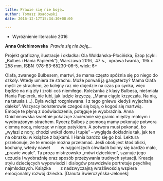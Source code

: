 ```yaml
---
title: Prawie się nie boję…
author: Tomasz Osadowski
date: 2016-12-17T15:34:30+00:00

---
```

  * Wyróżnienie literackie 2016

**Anna Onichimowska**  _Prawie się nie boję…_

Projekt graficzny, ilustracje i okładka: Ola Woldańska-Płocińska, Ezop (cykl: „Bulbes i Hania Papierek”), Warszawa 2016,  47 s.,  oprawa twarda,  195 x 258 mm, ISBN  978-83-65230-06-5, wiek: 6+


Olafa, zwanego Bulbesem, martwi, że mama często spóźnia się po niego do szkoły. Wtedy umiera ze strachu. Może porwali ją gangsterzy? Mama Olafa myśli ze strachem, że kolejny raz nie dojedzie na czas po synka, więc będzie na nią zły i zrobi coś niemiłego. Koleżanka z klasy Bulbesa, nieśmiała Hania Papierek, nie lubi, jak ludzie krzyczą. „Mama ciągle krzyczała. Na nią, na tatusia (…). Była wciąż rozgniewana. I z tego gniewu kiedyś wyjechała daleko”. Wszyscy bohaterowie czegoś się boją, o kogoś się martwią. Emocje te płyną z doświadczenia, potęguje je wyobraźnia. Anna Onichimowska świetnie pokazuje zacieranie się granic między realnym i wyobrażonym strachem. Rycerz Bulbes z pomocą mamy pokonuje potwora ciemną nocą, mierząc w niego patykiem. A potwora musi pokonać, bo „wyłazi z nory, chodzi wokół domu i tupie” – wygląda dokładnie tak, jak ten na obrazku w książce z bajkami. I Hania bardzo się go boi. Lektura przekonuje, że te emocje można przełamać. Jeśli obok jest ktoś bliski, kochany, wtedy nawet         w najgorszych chwilach boimy się bardzo mało, „prawie wcale”. Ta proza mistrzowsko „mówi dzieckiem”, szanuje jego uczucia i wyobraźnię oraz sposób przeżywania trudnych sytuacji. Kreacja stylu dziecięcych wypowiedzi i dialogów prawdziwie portretuje psychikę najmłodszych. Książka        z nadzwyczajną wrażliwością wspiera emocjonalny rozwój dziecka. [Danuta Świerczyńska-Jelonek]
